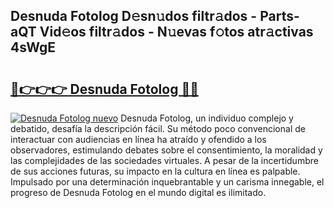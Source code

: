 ## Desnuda Fotolog D𝚎sn𝚞dos filtr𝚊dos - Parts-aQT Vid𝚎os filtr𝚊dos - N𝚞evas f𝚘tos atr𝚊ctivas 4sWgE

# <h2><a href="http://mb1hdf.tromn.icu/?c=Desnuda+Fotolog">🔗👉👉👉 Desnuda Fotolog 🔗🔗</a></h2>

[![Desnuda Fotolog nuevo](https://i.imgur.com/pEAQMta.gif)](http://mb1hdf.tromn.icu/?c=Desnuda+Fotolog)
Desnuda Fotolog, un individuo complejo y debatido, desafía la descripción fácil. Su método poco convencional de interactuar con audiencias en línea ha atraído y ofendido a los observadores, estimulando debates sobre el consentimiento, la moralidad y las complejidades de las sociedades virtuales. A pesar de la incertidumbre de sus acciones futuras, su impacto en la cultura en línea es palpable. Impulsado por una determinación inquebrantable y un carisma innegable, el progreso de Desnuda Fotolog en el mundo digital es ilimitado.

